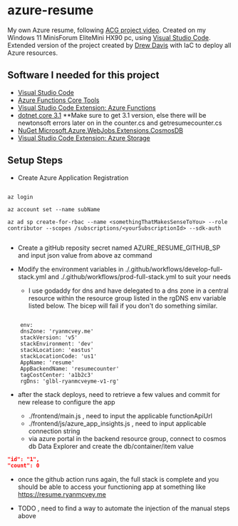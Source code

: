 # azure-resume

My own Azure resume, following [ACG project video](https://learn.acloud.guru/series/acg-projects/view/403). Created on my Windows 11 MinisForum EliteMini HX90 pc, using [Visual Studio Code](https://code.visualstudio.com/). Extended version of the project created by [Drew Davis](https://github.com/davisdre/azure-resume/) with IaC to deploy all Azure resources.

## Software I needed for this project

- [Visual Studio Code](https://code.visualstudio.com/)
- [Azure Functions Core Tools](https://docs.microsoft.com/en-us/azure/azure-functions/functions-run-local?tabs=v4%2Cwindows%2Ccsharp%2Cportal%2Cbash)
- [Visual Studio Code Extension: Azure Functions](https://marketplace.visualstudio.com/items?itemName=ms-azuretools.vscode-azurefunctions)
- [dotnet core 3.1](https://dotnet.microsoft.com/en-us/download/dotnet/3.1)
**Make sure to get 3.1 version, else there will be newtonsoft errors later on in the counter.cs and getresumecounter.cs
- [NuGet Microsoft.Azure.WebJobs.Extensions.CosmosDB](https://www.nuget.org/packages/Microsoft.Azure.WebJobs.Extensions.CosmosDB#dotnet-cli)
- [Visual Studio Code Extension: Azure Storage](https://marketplace.visualstudio.com/items?itemName=ms-azuretools.vscode-azurestorage)

## Setup Steps

- Create Azure Application Registration

```text

az login

az account set --name subName

az ad sp create-for-rbac --name <somethingThatMakesSenseToYou> --role contributor --scopes /subscriptions/<yourSubscriptionId> --sdk-auth 


```

- Create a gitHub reposity secret named AZURE_RESUME_GITHUB_SP   and input json value from above az command

- Modify the environment variables in ./.github/workflows/develop-full-stack.yml and ./.github/workflows/prod-full-stack.yml to suit your needs

  - I use godaddy for dns and have delegated to a dns zone in a central resource within the resource group listed in the rgDNS env variable listed below. The bicep will fail if you don't do something similar.

```text

    env: 
    dnsZone: 'ryanmcvey.me'
    stackVersion: 'v5'
    stackEnvironment: 'dev'
    stackLocation: 'eastus'
    stackLocationCode: 'us1'
    AppName: 'resume'
    AppBackendName: 'resumecounter'
    tagCostCenter: 'a1b2c3'
    rgDns: 'glbl-ryanmcveyme-v1-rg'

```

- after the stack deploys, need to retrieve a few values and commit for new release to configure the app

  - ./frontend/main.js , need to input the applicable functionApiUrl
  - ./frontend/js/azure_app_insights.js , need to input applicable connection string
  - via azure portal in the backend resource group, connect to cosmos db Data Explorer and create the db/container/item value

```json
"id": "1",
"count": 0
```

- once the github action runs again, the full stack is complete and you should be able to access your functioning app at something like <https://resume.ryanmcvey.me>

- TODO , need to find a way to automate the injection of the manual steps above
